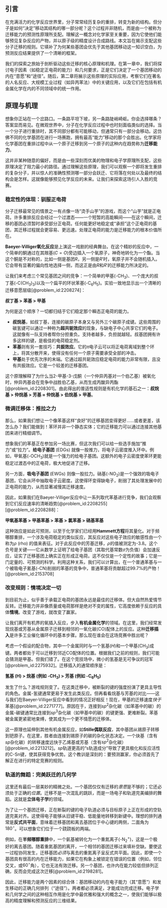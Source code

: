 ## 引言
在充满活力的化学反应世界里，分子常常经历复杂的重排，转变为新的结构。但分子是如何“决定”移动其结构的哪一部分呢？这个过程并非随机，而是由一个被称为迁移能力的预测性原理所支配。理解这一概念对化学家至关重要，因为它使他们能够预见复杂反应的产物，并以原子级的精度设计合成路线。本文旨在揭示支配这些分子迁移的规则。它填补了为何某些基团会优先于其他基团移动这一知识空白，为预测反应结果提供了一个清晰的框架。

我们的探索之旅始于剖析驱动这些迁移的核心原理和机理。在第一章中，我们将探讨电子因素（如稳定正电荷的能力）和几何要求，正是它们决定了一个基团移动的内在“意愿”和“途径”。随后，第二章将展示这些原理的实际应用，考察它们在著名的人名反应、大规模工业过程（如异丙苯法）中的关键应用，以及它们在包括有机金属化学在内的不同领域中的统一作用。

## 原理与机理

想象你正站在一个岔路口。一条路平坦下坡，另一条路陡峭崎岖。你会选择哪条？答案显而易见。在微观世界中，分子在化学反应过程中也时刻面临类似的选择。当一个分子进行重排时，其不同部分都有可能移动，但通常只有一部分会移动。这仿佛不同的化学基团在进行一场赛跑，拥有最高“能力”移动的那个会胜出。化学家将化学基团在重排过程中从一个原子迁移到另一个原子的这种内在趋势称为**迁移能力**。

这并非某种随意的偏好，而是由一些深刻而优美的物理和电子学原理所支配，这些原理决定了阻力最小的路径。通过理解这些原理，我们可以观察一个即将发生重排的复杂分子，并以惊人的准确性预测哪一部分会跃迁、它将落在何处以及最终的结构会是怎样。这就像能够预见化学反应的未来。让我们来探索这场引人入胜的竞赛。

### 稳定性的体现：驯服正电荷

分子迁移最常见的情景之一有点像一场“烫手山芋”的游戏，而这个“山芋”就是正电荷。许多重排反应会经过一个过渡态——一个短暂的高能瞬间——在这个瞬间，迁移的基团必须暂时承受部分正电荷。任何能更好地稳定或“承担”这个正电荷的基团，其迁移过程就会更容易、更迅速。处理正电荷的能力是迁移能力的根本价值所在。

**Baeyer-Villiger氧化反应**是上演这一戏剧的经典舞台。在这个精妙的反应中，一个简单的酮通过在其羰基($C=O$)旁边插入一个氧原子，神奇地转化为一个酯。当这个酮是不对称的，比如一侧是基团$R$，另一侧是$R'$时，氧原子并不会随机插入。它会带有显著的偏向性地选择一侧，而这正是由$R$和$R'$的迁移能力所决定的。

让我们来考虑三个常见基团之间的竞争：一个简单的甲基($\text{-CH}_3$)、一个庞大的叔丁基($\text{-C}(\text{CH}_3)_3$)以及一个扁平的环状苯基($\text{-C}_6\text{H}_5$)。实验一致地显示出一个清晰的迁移意愿层级[@problem_id:2208274]：

**叔丁基 > 苯基 > 甲基**

为何是这个顺序？一切都归结于它们稳定那个瞬态正电荷的能力。
- **叔烷基**，如叔丁基，连接的碳原子本身又与另外三个碳原子成键。这些周围的碳氢键可以通过一种称为**超共轭效应**的现象，与缺电子中心共享它们的电子。这就像有一队支持者帮你分担重负。支持者越多，负担就越轻。叔基团拥有许多这样的键，是极佳的电荷稳定剂。
- **苯基**则有另一套技巧：**共振效应**。它的$\pi$电子云可以将正电荷离域到整个环上，将其分散开来，使得没有任何一个原子需要承受全部的冲击。
- **甲基**处于优先次序的末端。它通过超共轭效应稳定电荷的能力非常有限，且没有共振效应。它是一个较差的迁移基团。

这个原理解释了为什么当2-甲基-3-戊酮（一个仲异丙基对一个伯乙基）被氧化时，仲异丙基会在竞争中战胜伯乙基，从而生成丙酸异丙酯[@problem_id:2208301]。由此得出的普适性规则是有机化学的基石之一：**叔烷基 > 仲烷基 > 芳基 $\approx$ 仲烷基 > 伯烷基 > 甲基**。

### 微调迁移体：推拉之力

那么，如果我们想让一个像苯基这样“良好”的迁移基团变得更好……或者更差，该怎么办？我们能做到！苯环并非一个静态实体；它的迁移能力可以通过连接其他基团来进行精细调节。

想象我们的苯基正在参加另一场比赛，但这次我们可以给一些选手施加“推力”或“拉力”。**给电子基团** (EDGs) 就像一股推力，将电子云密度推入环中。例如，甲氧基($\text{-OCH}_3$)就是一个强力的给电子基团。这额外的电子云密度使苯环更能稳定过渡态中的正电荷，极大地促进了迁移。

另一方面，**吸电子基团** (EWGs) 则像一股拉力。硝基($\text{-NO}_2$)是一个强效的吸电子基团，它会从环中抽取电子云密度。这使得环变得缺电子，削弱了其处理发展中的正电荷的能力，从而显著减慢其迁移速度。

因此，如果我们在Baeyer-Villiger反应中让一系列取代苯基进行竞争，我们会观察到它们反应速率的清晰趋势[@problem_id:2208255] [@problem_id:2208288]：

**甲氧基苯基 > 甲基苯基 > 苯基 > 氯苯基 > 硝基苯基**

这种效应是如此可预测，以至于化学家们已经用**Hammett方程**将其量化。对于频哪醇重排，一个涉及电荷稳定的类似反应，其反应对这些电子效应的敏感性由一个称为$\rho$ (rho) 的值来表征。对于此反应中的芳基迁移，$\rho$的值被测定为-3.8。这个负号是关键——它从数学上证明了给电子基团（其取代基常数$\sigma$为负值）会加速反应，证实了迁移基团上确实正在形成正电荷。这不仅仅是一个定性的故事；它是一门定量的、可预测的科学。利用这种关系，我们可以计算出，在一个普通苯基与一个被吸电子氰基($\text{-CN}$)削弱的苯基的竞争中，普通苯基将贡献超过99.7%的产物！[@problem_id:2153708]

### 改变规则：情境决定一切

到目前为止，似乎善于承载正电荷的基团永远是最佳的迁移体。但大自然热爱情节反转。迁移能力并非像质量或电荷那样是绝对不变的属性，它高度依赖于反应的具体**情境**。改变了游戏，就改变了赢家。

让我们离开有机界的氧插入反应，步入**有机金属化学**的领域。在这里，我们经常发现烷基或芳基从金属原子迁移到相邻的一氧化碳($\text{CO}$)配体上的反应。这种**迁移插入**是许多工业催化循环中的基本步骤。那么现在谁会在这场竞赛中胜出呢？

考虑一个假设的配合物，其中一个金属同时与一个氢基($H$)和一个甲基($\text{CH}_3$)成键。两者都处于可以迁移到邻近CO配体的位置。根据我们之前的规则，我们可能会猜测是甲基。但我们错了。在这个竞技场中，微小的氢基是无可争议的冠军[@problem_id:2275932]。迁移插入的通常顺序是：

**氢基 (H) > 烷基 (例如 $\text{-CH}_3$) > 芳基 (例如 $\text{-C}_6\text{H}_5$)**

发生了什么？游戏规则变了。在这类迁移中，被断裂的键的强度扮演了更具主导性的角色。金属-氢键通常更易于发生此类反应。但再看看烷基与芳基的对比——这与我们在Baeyer-Villiger反应中看到的情况正好相反！现在，甲基的迁移速度*快于*苯基[@problem_id:2271777]。原因在于，连接到$sp^2$杂化碳（如苯基中的碳）的金属-碳键通常比连接到$sp^3$杂化碳（如甲基中的碳）的键更强、更难断裂。苯基被金属更紧密地束缚，使其成为一个更不情愿的迁移体。

这一原理也延伸到其他有机金属反应，如**Stille偶联反应**，其中基团从锡原子转移到钯原子。在这里，胜者由连接到锡原子的碳的杂化状态决定。一个炔基（含有$sp$杂化碳）的转移速度远快于乙烯基或芳基（含有$sp^2$杂化碳）[@problem_id:2213212]。$sp$轨道更高的“s轨道成分”导致了更具极化和反应活性的C-Sn键，使其获得竞争优势。这个教训是深刻的：要预测赢家，你必须首先了解正在进行的特定竞赛的规则。

### 轨道的舞蹈：完美跃迁的几何学

这里还有最后一层美妙的精微之处。一个基团仅仅有迁移的*意愿*是不够的；它还必须处于正确的*位置*。迁移不是一次混乱的跳跃，而是一场电子和轨道完美编排的舞蹈。这就是**立体电子学**的领域。

为了让一个基团迁移，正在断裂的键的电子轨道必须与目标原子上正在形成的空轨道完美对齐。这使得电子能够从旧键平稳、低能量地转移到新键中。理想的排列通常是**反式共平面**，意味着迁移基团和离去基团位于中心键的两侧，二面角为$180^{\circ}$。可以想象它们位于一个跷跷板的两端。

例如，在**半频哪醇重排**中，一个氨基被转化为一个重氮离子($\text{-N}_2^+$)，这是一个极好的离去基团。随着重氮基团的离开，一个相邻的基团迁移过来填补空缺。要使这一过程协同发生，迁移基团*必须*与离去的重氮离子呈反式共平面。因此，即使一个基团具有很高的内在迁移能力，如果它在构象上被锁定在错误的位置（例如，邻位交叉，或$60^{\circ}$角），它也无法有效迁移。另一个基团，也许内在能力较低但排列正确，反而会完成这次迁移[@problem_id:2198281]。

因此，迁移能力是两个因素的综合体：基团移动的内在电子能力（其“意愿”）和发生移动的正确几何排列（“途径”）。两者都必须满足，才能成功完成迁移。电子学和几何学之间的这种相互作用是化学中最优雅和强大的概念之一，使我们能够以极高的精度理解和预测反应的三维结果。

